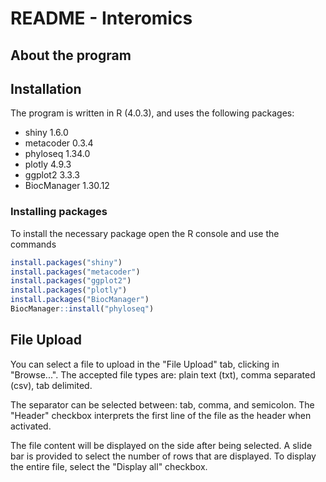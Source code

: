 # README - Interomics

## About the program



## Installation

The program is written in R (4.0.3), and uses the following packages:

- shiny 1.6.0
- metacoder 0.3.4
- phyloseq 1.34.0
- plotly 4.9.3
- ggplot2 3.3.3
- BiocManager 1.30.12

### Installing packages

To install the necessary package open the R console and use the commands

```r
install.packages("shiny")
install.packages("metacoder")
install.packages("ggplot2")
install.packages("plotly")
install.packages("BiocManager")
BiocManager::install("phyloseq")

```



## File Upload

You can select a file to upload in the "File Upload" tab, clicking in "Browse...". The accepted file types are: plain text (txt), comma separated (csv), tab delimited. 

The separator can be selected between: tab, comma, and semicolon. The "Header" checkbox interprets the first line of the file as the header when activated.

The file content will be displayed on the side after being selected. A slide bar is provided to select the number of rows that are displayed. To display the entire file, select the "Display all" checkbox.

